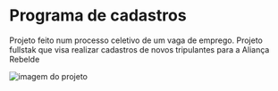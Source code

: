 # Programa de cadastros

Projeto feito num processo celetivo de um vaga de emprego. Projeto fullstak que visa realizar cadastros de novos tripulantes para a Aliança Rebelde

![imagem do projeto](https://user-images.githubusercontent.com/85250651/135770378-7ae916b2-a86b-4caf-a9f0-10098da44c16.png)

